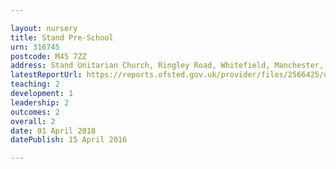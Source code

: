 ```yaml
---

layout: nursery
title: Stand Pre-School
urn: 316745
postcode: M45 7ZZ
address: Stand Unitarian Church, Ringley Road, Whitefield, Manchester, Lancashire, M45 7ZZ
latestReportUrl: https://reports.ofsted.gov.uk/provider/files/2566425/urn/316745.pdf
teaching: 2
development: 1
leadership: 2
outcomes: 2
overall: 2
date: 01 April 2018 
datePublish: 15 April 2016

---
```

